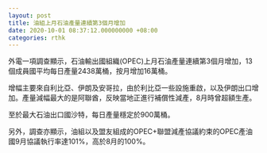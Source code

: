 ```yaml
---
layout: post
title: 油組上月石油產量連續第3個月增加
date: 2020-10-01 08:37:12.000000000 +08:00
categories: rthk
---
```


外電一項調查顯示，石油輸出國組織(OPEC)上月石油產量連續第3個月增加，13個成員國平均每日產量2438萬桶，按月增加16萬桶。

增幅主要來自利比亞、伊朗及安哥拉，由於利比亞一些設施重啟，以及伊朗出口增加。產量減幅最大的是阿聯酋，反映當地正進行補償性減產，8月時曾超額生產。

至於最大石油出口國沙特，每日產量穩定於900萬桶。

另外，調查亦顯示，油組以及盟友組成的OPEC+聯盟減產協議約束的OPEC產油國9月協議執行率達101%，高於8月的100%。

